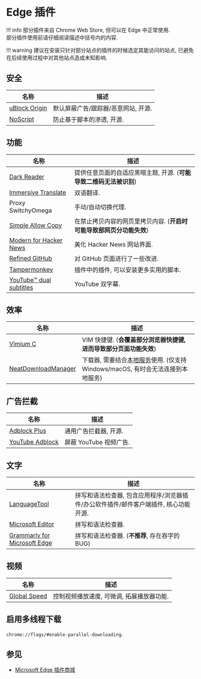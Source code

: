 # Edge 插件

!!! info
    部分插件来自 Chrome Web Store, 但可以在 Edge 中正常使用.  
    部分插件使用前请仔细阅读描述中括号内的内容.  

!!! warning
    建议在安装只针对部分站点的插件的时候选定其能访问的站点, 已避免在后续使用过程中对其他站点造成未知影响.  

## 安全

| 名称            | 描述                                |
|-----------------|-----------------------------------|
| [uBlock Origin] | 默认屏蔽广告/跟踪器/恶意网站, 开源. |
| [NoScript]      | 防止基于脚本的渗透, 开源.           |

[uBlock Origin]: https://microsoftedge.microsoft.com/addons/detail/ublock-origin/odfafepnkmbhccpbejgmiehpchacaeak
[NoScript]:      https://microsoftedge.microsoft.com/addons/detail/noscript/debdhlbmgmkkfjpcglcbjadbhhekgfjh?hl=en-US

## 功能

| 名称                      | 描述                                                                 |
|---------------------------|--------------------------------------------------------------------|
| [Dark Reader]             | 提供任意页面的自适应黑暗主题, 开源. (**可能导致二维码无法被识别**)   |
| [Immersive Translate]     | 双语翻译.                                                            |
| Proxy SwitchyOmega        | 手动/自动切换代理.                                                   |
| [Simple Allow Copy]       | 在禁止拷贝内容的网页里拷贝内容. (**开启时可能导致部网页分功能失效**) |
| [Modern for Hacker News]  | 美化 Hacker News 网站界面.                                           |
| [Refined GitHub]          | 对 GitHub 页面进行了一些改进.                                        |
| [Tampermonkey]            | 插件中的插件, 可以安装更多实用的脚本.                                |
| [YouTube™ dual subtitles] | YouTube 双字幕.                                                      |

[Dark Reader]:             https://microsoftedge.microsoft.com/addons/detail/dark-reader/ifoakfbpdcdoeenechcleahebpibofpc
[Immersive Translate]:     https://microsoftedge.microsoft.com/addons/detail/%E6%B2%89%E6%B5%B8%E5%BC%8F%E7%BF%BB%E8%AF%91-%E7%BD%91%E9%A1%B5%E7%BF%BB%E8%AF%91%E6%8F%92%E4%BB%B6-pdf%E7%BF%BB%E8%AF%91-/amkbmndfnliijdhojkpoglbnaaahippg
[Simple Allow Copy]:       https://microsoftedge.microsoft.com/addons/detail/simple-allow-copy/kkemgiffjdndikokhpoecoloebgeibde
[Modern for Hacker News]:  https://chrome.google.com/webstore/detail/modern-for-hacker-news/dabkegjlekdcmefifaolmdhnhdcplklo
[Refined GitHub]:          https://chrome.google.com/webstore/detail/refined-github/hlepfoohegkhhmjieoechaddaejaokhf
[Tampermonkey]:            https://microsoftedge.microsoft.com/addons/detail/tampermonkey/iikmkjmpaadaobahmlepeloendndfphd
[YouTube™ dual subtitles]: https://microsoftedge.microsoft.com/addons/detail/youtube%E2%84%A2-dual-subtitles/kicjdgmlfepkcglkdcaalgikoaphdbbp

## 效率

| 名称                  | 描述                                                                                                                                |
|-----------------------|-----------------------------------------------------------------------------------------------------------------------------------|
| [Vimium C]            | VIM 快捷键. (**会覆盖部分浏览器快捷键, 进而导致部分页面功能失效**)                                                                  |
| [NeatDownloadManager] | 下载器, 需要结合[本地服务](https://www.neatdownloadmanager.com/index.php/en/)使用. (仅支持 Windows/macOS, 有时会无法连接到本地服务) |

[Vimium C]:            https://microsoftedge.microsoft.com/addons/detail/aibcglbfblnogfjhbcmmpobjhnomhcdo
[NeatDownloadManager]: https://microsoftedge.microsoft.com/addons/detail/neatdownloadmanager-exten/pbghcbaeehloijjcebiflemhcebmlnke

## 广告拦截

| 名称              | 描述                   |
|-------------------|----------------------|
| [Adblock Plus]    | 通用广告拦截器, 开源.  |
| [YouTube Adblock] | 屏蔽 YouTube 视频广告. |

[Adblock Plus]:    https://microsoftedge.microsoft.com/addons/detail/gmgoamodcdcjnbaobigkjelfplakmdhh
[YouTube Adblock]: https://microsoftedge.microsoft.com/addons/detail/bbocfgcdelebeaboidkmglbdkimdpojb

## 文字

| 名称                           | 描述                                                                                 |
|--------------------------------|------------------------------------------------------------------------------------|
| [LanguageTool]                 | 拼写和语法检查器, 包含应用程序/浏览器插件/办公软件插件/邮件客户端插件, 核心功能开源. |
| [Microsoft Editor]             | 拼写和语法检查器.                                                                    |
| [Grammarly for Microsoft Edge] | 拼写和语法检查器. (**不推荐**, 存在吞字的 BUG)                                       |

[LanguageTool]:                 https://microsoftedge.microsoft.com/addons/detail/grammar-spell-checker-%E2%80%94/hfjadhjooeceemgojogkhlppanjkbobc
[Microsoft Editor]:             https://microsoftedge.microsoft.com/addons/detail/microsoft-editor-spellin/hokifickgkhplphjiodbggjmoafhignh
[Grammarly for Microsoft Edge]: https://microsoftedge.microsoft.com/addons/detail/grammarly-grammar-checke/cnlefmmeadmemmdciolhbnfeacpdfbkd

## 视频

| 名称           | 描述                                      |
|----------------|-----------------------------------------|
| [Global Speed] | 控制视频播放速度, 可微调, 拓展播放器功能. |

[Global Speed]: https://microsoftedge.microsoft.com/addons/detail/global-speed/mjhlabbcmjflkpjknnicihkfnmbdfced

## 启用多线程下载

`chrome://flags/#enable-parallel-downloading`.  

## 参见

- [Microsoft Edge 插件商城](https://microsoftedge.microsoft.com/addons/Microsoft-Edge-Extensions-Home)
